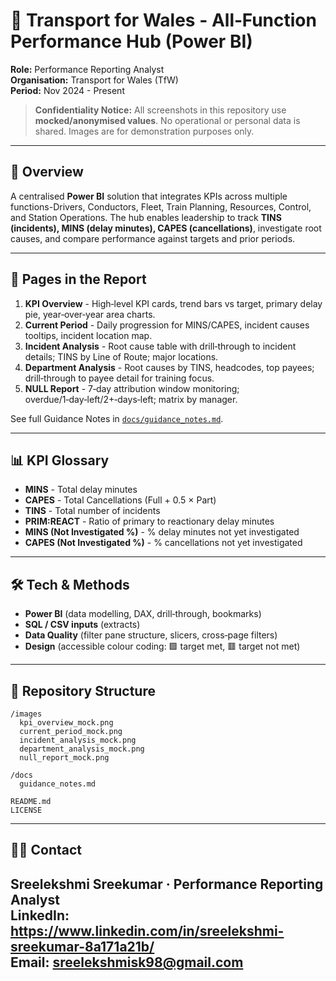 # 🚆 Transport for Wales - All‑Function Performance Hub (Power BI)

**Role:** Performance Reporting Analyst  
**Organisation:** Transport for Wales (TfW)  
**Period:** Nov 2024 - Present

> **Confidentiality Notice:** All screenshots in this repository use **mocked/anonymised values**. No operational or personal data is shared. Images are for demonstration purposes only.

---

## 📌 Overview
A centralised **Power BI** solution that integrates KPIs across multiple functions-Drivers, Conductors, Fleet, Train Planning, Resources, Control, and Station Operations. The hub enables leadership to track **TINS (incidents), MINS (delay minutes), CAPES (cancellations)**, investigate root causes, and compare performance against targets and prior periods.

---

## 🧭 Pages in the Report
1. **KPI Overview** - High‑level KPI cards, trend bars vs target, primary delay pie, year‑over‑year area charts.  
2. **Current Period** - Daily progression for MINS/CAPES, incident causes tooltips, incident location map.  
3. **Incident Analysis** - Root cause table with drill‑through to incident details; TINS by Line of Route; major locations.  
4. **Department Analysis** - Root causes by TINS, headcodes, top payees; drill‑through to payee detail for training focus.  
5. **NULL Report** - 7‑day attribution window monitoring; overdue/1‑day‑left/2+‑days‑left; matrix by manager.

See full Guidance Notes in [`docs/guidance_notes.md`](docs/guidance_notes.md).

---

## 📊 KPI Glossary
- **MINS** - Total delay minutes  
- **CAPES** - Total Cancellations (Full + 0.5 × Part)  
- **TINS** - Total number of incidents  
- **PRIM:REACT** - Ratio of primary to reactionary delay minutes  
- **MINS (Not Investigated %)** - % delay minutes not yet investigated  
- **CAPES (Not Investigated %)** - % cancellations not yet investigated  

---

## 🛠️ Tech & Methods
- **Power BI** (data modelling, DAX, drill‑through, bookmarks)  
- **SQL / CSV inputs** (extracts)  
- **Data Quality** (filter pane structure, slicers, cross‑page filters)  
- **Design** (accessible colour coding: 🟩 target met, 🟥 target not met)

---

## 📂 Repository Structure
```
/images
  kpi_overview_mock.png
  current_period_mock.png
  incident_analysis_mock.png
  department_analysis_mock.png
  null_report_mock.png

/docs
  guidance_notes.md

README.md
LICENSE

```
---

## 🙋‍♀️ Contact
**Sreelekshmi Sreekumar** · Performance Reporting Analyst  
LinkedIn: https://www.linkedin.com/in/sreelekshmi-sreekumar-8a171a21b/  
Email: sreelekshmisk98@gmail.com
---

